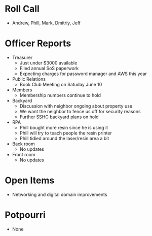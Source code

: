 Roll Call
=========
- Andrew, Phill, Mark, Dmitriy, Jeff
  
Officer Reports
===============
- Treasurer
  - Just under $3000 available
  - Filed annual SoS paperwork
  - Expecting charges for password manager and AWS this year
- Public Relations
  - Book Club Meeting on Satuday June 10
- Members
  - Membership numbers continue to hold
- Backyard
  - Discussion with neighbor ongoing about property use
  - We want the neighbor to fence us off for security reasons
  - Further SSHC backyard plans on hold
- RPA
  -  Phill bought more resin since he is using it
  -  Phill will try to teach people the resin printer
  -  Phill tidied around the laser/resin area a bit
- Back room
  - No updates
- Front room
  - No updates

Open Items
==========
- Networking and digital domain improvements

  
Potpourri
=========
- None
